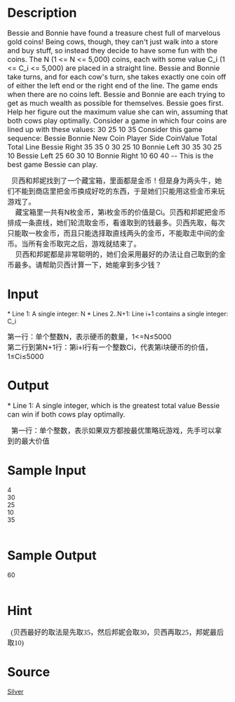 
# Description

<div class="content"><p><span style="font-size: medium">Bessie and Bonnie have found a treasure chest full of marvelous gold coins! Being cows, though, they can&#39;t just walk into a store and buy stuff, so instead they decide to have some fun with the coins. The N (1 &lt;= N &lt;= 5,000) coins, each with some value C_i (1 &lt;= C_i &lt;= 5,000) are placed in a straight line. Bessie and Bonnie take turns, and for each cow&#39;s turn, she takes exactly one coin off of either the left end or the right end of the line. The game ends when there are no coins left. Bessie and Bonnie are each trying to get as much wealth as possible for themselves. Bessie goes first. Help her figure out the maximum value she can win, assuming that both cows play optimally. Consider a game in which four coins are lined up with these values: 30 25 10 35 Consider this game sequence: Bessie Bonnie New Coin Player Side CoinValue Total Total Line Bessie Right 35 35 0 30 25 10 Bonnie Left 30 35 30 25 10 Bessie Left 25 60 30 10 Bonnie Right 10 60 40 -- This is the best game Bessie can play. </span></p>
<div><span style="font-size: medium">  贝西和邦妮找到了一个藏宝箱，里面都是金币！但是身为两头牛，她们不能到商店里把</span><span style="font-size: medium">金币换成好吃的东西，于是她们只能用这些金币来玩游戏了。</span></div>
<div><span style="font-size: medium">    藏宝箱里一共有N枚金币，第i枚金币的价值是Ci。贝西和邦妮把金币排成一条直线，她</span><span style="font-size: medium">们轮流取金币，看谁取到的钱最多。贝西先取，每次只能取一枚金币，而且只能选择取直线</span><span style="font-size: medium">两头的金币，不能取走中间的金币。当所有金币取完之后，游戏就结束了。</span></div>
<div><span style="font-size: medium">    贝西和邦妮都是非常聪明的，她们会采用最好的办法让自己取到的金币最多。请帮助贝</span><span style="font-size: medium">西计算一下，她能拿到多少钱？</span></div></div>

# Input

<div class="content"><p>* Line 1: A single integer: N * Lines 2..N+1: Line i+1 contains a single integer: C_i</p>
<div><span style="font-size: medium">第一行：单个整数N，表示硬币的数量，1&lt;=N≤5000</span></div>
<div><span style="font-size: medium">第二行到第N+1行：第i+l行有一个整数Ci，代表第i块硬币的价值，1≤Ci≤5000</span></div></div>

# Output

<div class="content"><p><span style="font-size: medium">* Line 1: A single integer, which is the greatest total value Bessie can win if both cows play optimally. </span></p>
<div><span style="font-size: medium">  第一行：单个整数，表示如果双方都按最优策略玩游戏，先手可以拿到的最大价值</span></div></div>

# Sample Input

<div class="content"><span class="sampledata">4<br/>
30<br/>
25<br/>
10<br/>
35<br/>
<br/>
</span></div>

# Sample Output

<div class="content"><span class="sampledata">60<br/>
<br/>
</span></div>

# Hint

<div class="content"><p></p><p><span style="font-size: medium"><span lang="EN-US" style="font-family: &#34;Times New Roman&#34;; mso-bidi-font-size: 12.0pt; mso-fareast-font-family: 宋体; mso-font-kerning: 1.0pt; mso-ansi-language: EN-US; mso-fareast-language: ZH-CN; mso-bidi-language: AR-SA">  (</span><span style="font-family: 宋体; mso-ascii-font-family: &#39;Times New Roman&#39;; mso-hansi-font-family: &#39;Times New Roman&#39;; mso-bidi-font-size: 12.0pt; mso-font-kerning: 1.0pt; mso-ansi-language: EN-US; mso-fareast-language: ZH-CN; mso-bidi-language: AR-SA; mso-bidi-font-family: &#39;Times New Roman&#39;">贝西最好的取法是先取</span><span lang="EN-US" style="font-family: &#34;Times New Roman&#34;; mso-bidi-font-size: 12.0pt; mso-fareast-font-family: 宋体; mso-font-kerning: 1.0pt; mso-ansi-language: EN-US; mso-fareast-language: ZH-CN; mso-bidi-language: AR-SA">35</span><span style="font-family: 宋体; mso-ascii-font-family: &#39;Times New Roman&#39;; mso-hansi-font-family: &#39;Times New Roman&#39;; mso-bidi-font-size: 12.0pt; mso-font-kerning: 1.0pt; mso-ansi-language: EN-US; mso-fareast-language: ZH-CN; mso-bidi-language: AR-SA; mso-bidi-font-family: &#39;Times New Roman&#39;">，然后邦妮会取</span><span lang="EN-US" style="font-family: &#34;Times New Roman&#34;; mso-bidi-font-size: 12.0pt; mso-fareast-font-family: 宋体; mso-font-kerning: 1.0pt; mso-ansi-language: EN-US; mso-fareast-language: ZH-CN; mso-bidi-language: AR-SA">30</span><span style="font-family: 宋体; mso-ascii-font-family: &#39;Times New Roman&#39;; mso-hansi-font-family: &#39;Times New Roman&#39;; mso-bidi-font-size: 12.0pt; mso-font-kerning: 1.0pt; mso-ansi-language: EN-US; mso-fareast-language: ZH-CN; mso-bidi-language: AR-SA; mso-bidi-font-family: &#39;Times New Roman&#39;">，贝西再取</span><span lang="EN-US" style="font-family: &#34;Times New Roman&#34;; mso-bidi-font-size: 12.0pt; mso-fareast-font-family: 宋体; mso-font-kerning: 1.0pt; mso-ansi-language: EN-US; mso-fareast-language: ZH-CN; mso-bidi-language: AR-SA">25</span><span style="font-family: 宋体; mso-ascii-font-family: &#39;Times New Roman&#39;; mso-hansi-font-family: &#39;Times New Roman&#39;; mso-bidi-font-size: 12.0pt; mso-font-kerning: 1.0pt; mso-ansi-language: EN-US; mso-fareast-language: ZH-CN; mso-bidi-language: AR-SA; mso-bidi-font-family: &#39;Times New Roman&#39;">，邦妮最后取</span><span lang="EN-US" style="font-family: &#34;Times New Roman&#34;; mso-bidi-font-size: 12.0pt; mso-fareast-font-family: 宋体; mso-font-kerning: 1.0pt; mso-ansi-language: EN-US; mso-fareast-language: ZH-CN; mso-bidi-language: AR-SA">10)</span></span></p><p></p></div>

# Source

<div class="content"><p><a href="problemset.php?search=Silver">Silver</a></p></div>

